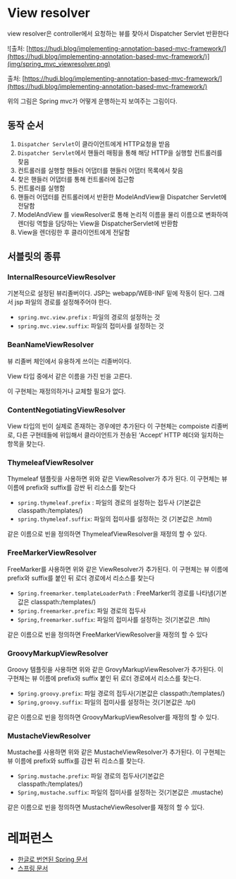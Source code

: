 # View resolver

view resolver은 controller에서 요청하는 뷰를 찾아서 Dispatcher Servlet 반환한다

![출처: [https://hudi.blog/implementing-annotation-based-mvc-framework/](https://hudi.blog/implementing-annotation-based-mvc-framework/)](img/spring_mvc_viewresolver.png)

출처: [https://hudi.blog/implementing-annotation-based-mvc-framework/](https://hudi.blog/implementing-annotation-based-mvc-framework/)

위의 그림은 Spring mvc가 어떻게 운행하는지 보여주는 그림이다.

## 동작 순서

1. `Dispatcher Servlet`이 클라이언트에게 HTTP요청을 받음
2. `Dispatcher Servlet`에서 핸들러 매핑을 통해 해당 HTTP을 실행할 컨트롤러를 찾음
3. 컨트롤러를 실행할 핸들러 어댑터를 핸들러 어댑터 목록에서 찾음
4. 찾은 핸들러 어댑터를 통해 컨트롤러에 접근함
5. 컨트롤러를 실행함
6. 핸들러 어댑터를 컨트롤러에서 반환한 ModelAndView을 Dispatcher Servlet에 전달함
7. ModelAndView 를 viewResolver로 통해 논리적 이름을 물리 이름으로 변화하여 렌더링 역할을 담당하는 View을 DispatcherServlet에 반환함
8. View을 렌더링한 후 클라이언트에게 전달함

## 서블릿의 종류

### InternalResourceViewResolver

기본적으로 설정된 뷰리졸버이다. JSP는 webapp/WEB-INF 밑에 작동이 된다. 그래서 jsp 파일의 경로를 설정해주어야 한다.

- `spring.mvc.view.prefix` : 파일의 경로의 설정하는 것
- `spring.mvc.view.suffix`: 파일의 접미사를 설정하는 것

### BeanNameViewResolver

뷰 리졸버 체인에서 유용하게 쓰이는 리졸버이다.

View 타입 중에서 같은 이름을 가진 빈을 고른다.

이 구현체는 재정의하거나 교체할 필요가 없다.

### ContentNegotiatingViewResolver

View 타입의 빈이 실제로 존재하는 경우에만 추가된다 이 구현체는 compoiste 리졸버로, 다른 구현테들에 위임해서 클라이언트가 전송된 ‘Accept’ HTTP 헤더와 일치하는 항목을 찾는다.

### ThymeleafViewResolver

Thymeleaf 템플릿을 사용하면 위와 같은 ViewResolver가 추가 된다. 이 구현체는 뷰 이름에 prefix와  suffix를 감싼 뒤 리소스를 찾는다

- `spring.thymeleaf.prefix` : 파일의 경로의 설정하는 접두사 (기본값은 classpath:/templates/)
- `spring.thymeleaf.suffix`: 파일의 접미사를 설정하는 것 (기본값은 .html)

같은 이름으로 빈을 정의하면 ThymeleafViewResolver을 재정의 할 수 있다.

### FreeMarkerViewResolver

FreeMarker를 사용하면 위와 같은 ViewResolver가 추가된다. 이 구현체는 뷰 이름에 prefix와 suffix를 붙인 뒤 로더 경로에서 리소스를 찾는다

- `Spring.freemarker.templateLoaderPath` : FreeMarker의 경로를 나타냄(기본값은 classpath:/templates/)
- `Spring.freemarker.prefix`: 파일 경로의 접두사
- `Spring,freemarker.suffix`: 파일의 접미사를 설정하는 것(기본값은 .ftlh)

같은 이름으로 빈을 정의하면 FreeMarkerViewResolver을 재정의 할 수 있다

### GroovyMarkupViewResolver

Groovy 템플릿을 사용하면 위와 같은 GrovyMarkupViewResolver가 추가된다. 이 구현체는 뷰 이름에 prefix와 suffix 붙인 뒤 로더 경로에서 리소스를 찾는다.

- `Spring.groovy.prefix`: 파일 경로의 접두사(기본값은 classpath:/templates/)
- `Spring,groovy.suffix`: 파일의 접미사를 설정하는 것(기본값은 .tpl)

같은 이름으로 빈을 정의하면 GroovyMarkupViewResolver를 재정의 할 수 있다.

### MustacheViewResolver

Mustache를 사용하면 위와 같은 MustacheViewResolver가 추가된다. 이 구현체는 뷰 이름에 prefix와 suffix를 감싼 뒤 리소스를 찾는다.

- `Spring.mustache.prefix`: 파일 경로의 접두사(기본값은 classpath:/templates/)
- `Spring,mustache.suffix`: 파일의 접미사를 설정하는 것(기본값은 .mustache)

같은 이름으로 빈을 정의하면 MustacheViewResolver를 재정의 할 수 있다.

# 레퍼런스
- [한글로 번연된 Spring 문서](https://godekdls.github.io/Spring%20Boot/howto.spring-mvc/#1248-customize-viewresolvers)
- [스프링 문서](https://docs.spring.io/spring-boot/docs/2.5.2/reference/htmlsingle/#features.developing-web-applications.embedded-container.jsp-limitations)